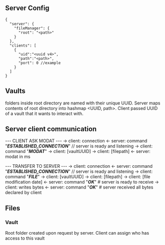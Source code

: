 ## Server Config 
```json5
{
  "server": {
    "fileManager": {
      "root": "<path>"
    }
  },
  "clients": [
    {
      "uid":"<uuid v4>",
      "path":"<path>",
      "port": 0 //example
    }
  ]
}
```

## Vaults
folders inside root directory are named with their unique UUID. Server maps contents of root directory into hashmap <UUID, path>. Client passed UUID of a vault that it wants to interact with.

## Server client communication

--- CLIENT ASK MODAT ---
-> client: connection
<- server: command "___ESTABLISHED_CONNECTION___" // server is ready and listening
-> client: command "___MODAT___"
-> client: [vaultUUID]
-> client: [filepath]
<- server: modat in ms

--- TRANSFER TO SERVER ---
-> client: connection
<- server: command "___ESTABLISHED_CONNECTION___" // server is ready and listening
-> client: command "___FILE___"
-> client: [vaultUUID]
-> client: [filepath]
-> client: [file modification date]
<- server: command "___OK___" # server is ready to receive
-> client: writes bytes
<- server: command "___OK___" # server received all bytes declared by client

## Files
### Vault
Root folder created upon request by server. Client can assign who has access to this vault